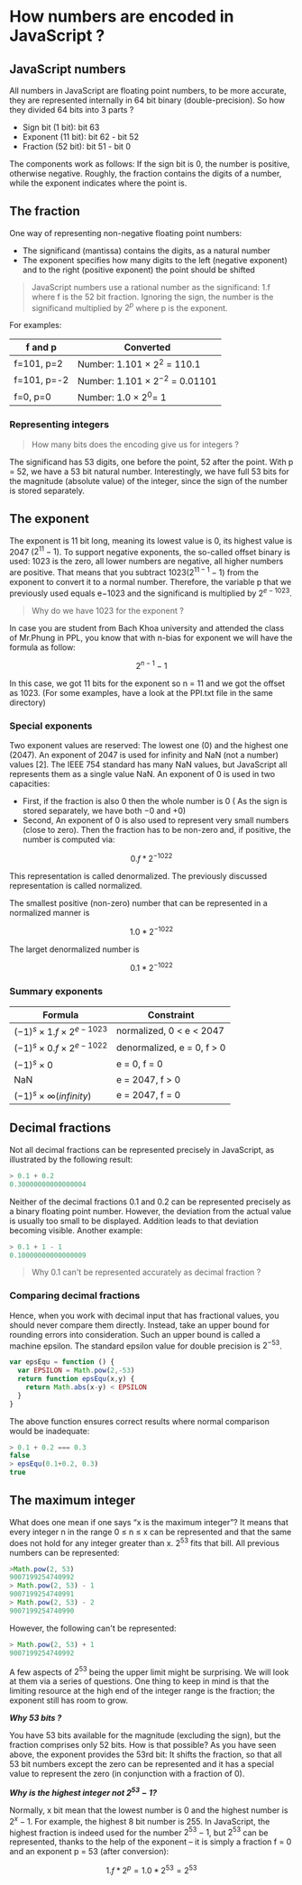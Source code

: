 # How numbers are encoded in JavaScript ?
## JavaScript numbers
All numbers in JavaScript are floating point numbers, to be more accurate, they are represented internally in 64 bit binary (double-precision).
So how they divided 64 bits into 3 parts ?
- Sign bit (1 bit): bit 63 
- Exponent (11 bit): bit 62 - bit 52
- Fraction (52 bit): bit 51 - bit 0

The components work as follows: If the sign bit is 0, the number is positive, otherwise negative. Roughly, the fraction contains the digits of a number, while the exponent indicates where the point is.
## The fraction
One way of representing non-negative floating point numbers:
- The significand (mantissa) contains the digits, as a natural number
- The exponent specifies how many digits to the left (negative exponent) and to the right (positive exponent) the point should be shifted
> JavaScript numbers use a rational number as the significand: 1.f where f is the 52 bit fraction. Ignoring the sign, the number is the significand multiplied by $2^p$ where p is the exponent.

For examples:
<center>

| f and p     	| Converted                          	|
|-------------	|------------------------------------	|
| f=101, p=2  	| Number: 1.101 × $2^2$ = 110.1      	|
| f=101, p=-2 	| Number: 1.101 × $2^{-2}$ = 0.01101 	|
| f=0, p=0    	| Number: 1.0 × $2^0$= 1             	|

</center>

### Representing integers
> How many bits does the encoding give us for integers ? 

The significand has 53 digits, one before the point, 52 after the point. With p = 52, we have a 53 bit natural number. Interestingly, we have full 53 bits for the magnitude (absolute value) of the integer, since the sign of the number is stored separately.

## The exponent
The exponent is 11 bit long, meaning its lowest value is 0, its highest value is 2047 ($2^{11} -1$). To support negative exponents, the so-called offset binary is used: 1023 is the zero, all lower numbers are negative, all higher numbers are positive. That means that you subtract 1023($2^{11-1}-1$) from the exponent to convert it to a normal number. Therefore, the variable p that we previously used equals e−1023 and the significand is multiplied by $2^{e−1023}$.

>Why do we have 1023 for the exponent ?

In case you are student from Bach Khoa university and attended the class of Mr.Phung in PPL, you know that with n-bias for exponent we will have the formula as follow:
<center>
  
$2^{n-1}-1$

</center>

In this case, we got 11 bits for the exponent so n = 11 and we got the offset as 1023. (For some examples, have a look at the PPl.txt file in the same directory)

### Special exponents
Two exponent values are reserved: The lowest one (0) and the highest one (2047). An exponent of 2047 is used for infinity and NaN (not a number) values [2]. The IEEE 754 standard has many NaN values, but JavaScript all represents them as a single value NaN. An exponent of 0 is used in two capacities:
- First, if the fraction is also 0 then the whole number is 0 ( As the sign is stored separately, we have both −0 and +0)
- Second, An exponent of 0 is also used to represent very small numbers (close to zero). Then the fraction has to be non-zero and, if positive, the number is computed via:
<center>
  
$0.f * 2^{-1022}$

</center>

This representation is called denormalized. The previously discussed representation is called normalized.

The smallest positive (non-zero) number that can be represented in a normalized manner is

<center>
  
$1.0 * 2^{-1022}$

</center>

The larget denormalized number is
<center>
  
$0.1 * 2^{-1022}$

</center>

### Summary exponents
<center>

| Formula                     	| Constraint                 	|
|-----------------------------	|----------------------------	|
| $(−1)^s × 1.f × 2^{e−1023}$ 	| normalized, 0 < e < 2047   	|
| $(−1)^s × 0.f × 2^{e−1022}$ 	| denormalized, e = 0, f > 0 	|
| $(−1)^s × 0$                	| e = 0, f = 0               	|
| NaN                         	| e = 2047, f > 0            	|
| $(−1)^s × ∞ (infinity)$     	| e = 2047, f = 0            	|

</center>

## Decimal fractions
Not all decimal fractions can be represented precisely in JavaScript, as illustrated by the following result:
```javascript
> 0.1 + 0.2
0.30000000000000004
```

Neither of the decimal fractions 0.1 and 0.2 can be represented precisely as a binary floating point number. However, the deviation from the actual value is usually too small to be displayed. Addition leads to that deviation becoming visible. Another example:
```javascript
> 0.1 + 1 - 1
0.10000000000000009
```

> Why 0.1 can't be represented accurately as decimal fraction ?

### Comparing decimal fractions 
Hence, when you work with decimal input that has fractional values, you should never compare them directly. Instead, take an upper bound for rounding errors into consideration. Such an upper bound is called a machine epsilon. The standard epsilon value for double precision is $2^{-53}$.
```javascript
var epsEqu = function () {
  var EPSILON = Math.pow(2,-53)
  return function epsEqu(x,y) {
    return Math.abs(x-y) < EPSILON
  }
}
```

The above function ensures correct results where normal comparison would be inadequate:
```javascript
> 0.1 + 0.2 === 0.3
false
> epsEqu(0.1+0.2, 0.3)
true
```

## The maximum integer
What does one mean if one says “x is the maximum integer”? It means that every integer n in the range 0 ≤ n ≤ x can be represented and that the same does not hold for any integer greater than x. $2^{53}$ fits that bill. All previous numbers can be represented:

```javascript
>Math.pow(2, 53)
9007199254740992
> Math.pow(2, 53) - 1
9007199254740991
> Math.pow(2, 53) - 2
9007199254740990
```

However, the following can't be represented:

```javascript
> Math.pow(2, 53) + 1
9007199254740992
```

A few aspects of $2^{53}$ being the upper limit might be surprising. We will look at them via a series of questions. One thing to keep in mind is that the limiting resource at the high end of the integer range is the fraction; the exponent still has room to grow.

_**Why 53 bits ?**_

 You have 53 bits available for the magnitude (excluding the sign), but the fraction comprises only 52 bits. How is that possible? As you have seen above, the exponent provides the 53rd bit: It shifts the fraction, so that all 53 bit numbers except the zero can be represented and it has a special value to represent the zero (in conjunction with a fraction of 0).

 _**Why is the highest integer not $2^{53}−1$?**_

Normally, x bit mean that the lowest number is 0 and the highest number is $2^x−1$. For example, the highest 8 bit number is 255. In JavaScript, the highest fraction is indeed used for the number $2^{53}−1$, but $2^{53}$ can be represented, thanks to the help of the exponent – it is simply a fraction f = 0 and an exponent p = 53 (after conversion):

<center>

$1.f * 2^p = 1.0*2^{53} = 2^{53}$

</center>


